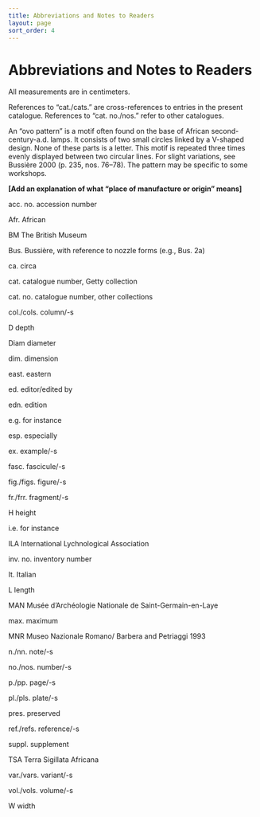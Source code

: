 ```yaml
---
title: Abbreviations and Notes to Readers
layout: page
sort_order: 4
---
```


# Abbreviations and Notes to Readers

All measurements are in centimeters.

References to “cat./cats.” are cross-references to entries in the
present catalogue. References to “cat. no./nos.” refer to other
catalogues.

An “ovo pattern” is a motif often found on the base of African
second-century-a.d. lamps. It consists of two small circles linked by a
V-shaped design. None of these parts is a letter. This motif is repeated
three times evenly displayed between two circular lines. For slight
variations, see Bussière 2000 (p. 235, nos. 76–78). The pattern may be
specific to some workshops.

**\[Add an explanation of what “place of manufacture or origin”
means\]**

acc. no. accession number

Afr. African

BM The British Museum

Bus. Bussière, with reference to nozzle forms (e.g., Bus. 2a)

ca. circa

cat. catalogue number, Getty collection

cat. no. catalogue number, other collections

col./cols. column/-s

D depth

Diam diameter

dim. dimension

east. eastern

ed. editor/edited by

edn. edition

e.g. for instance

esp. especially

ex. example/-s

fasc. fascicule/-s

fig./figs. figure/-s

fr./frr. fragment/-s

H height

i.e. for instance

ILA International Lychnological Association

inv. no. inventory number

It. Italian

L length

MAN Musée d’Archéologie Nationale de Saint-Germain-en-Laye

max. maximum

MNR Museo Nazionale Romano/ Barbera and Petriaggi 1993

n./nn. note/-s

no./nos. number/-s

p./pp. page/-s

pl./pls. plate/-s

pres. preserved

ref./refs. reference/-s

suppl. supplement

TSA Terra Sigillata Africana

var./vars. variant/-s

vol./vols. volume/-s

W width
